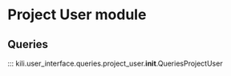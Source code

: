 # Project User module

## Queries
::: kili.user_interface.queries.project_user.__init__.QueriesProjectUser
